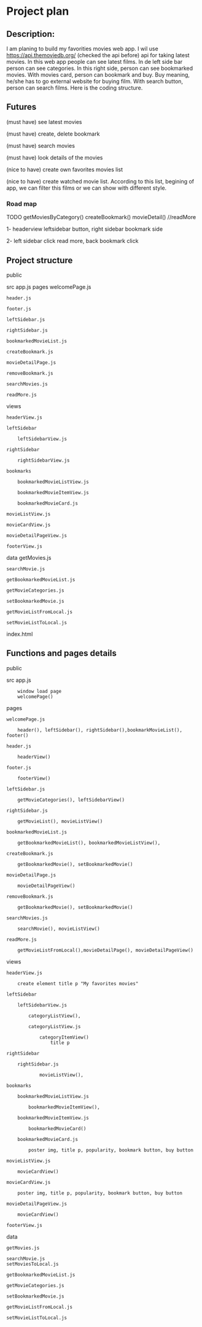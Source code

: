 # Project plan

## Description:

I am planing to build my favorities movies web app. 
I wil use https://api.themoviedb.org/ (checked the api before) api for taking latest movies. 
In this web app people can see latest films. In de left side bar person can see categories. In this right side, person can see bookmarked movies. 
With movies card, person can bookmark and buy. Buy meaning, he/she has to go external website for buying film. 
With search button, person can search films.
Here is the coding structure. 

## Futures

(must have) see latest movies

(must have) create, delete bookmark

(must have) search movies

(must have) look details of the movies

(nice to have) create own favorites movies list

(nice to have) create watched movie list.
 According to this list, begining of app, we can filter this films or we can show with different style. 
### Road map
TODO
getMoviesByCategory()
createBookmark()
movieDetail() //readMore

1-
headerview
leftsidebar
    button, 
right sidebar
bookmark side

2-
left sidebar click
read more, back
bookmark click


## Project structure

public

src
    app.js
pages
    welcomePage.js

    header.js

    footer.js

    leftSidebar.js

    rightSidebar.js

    bookmarkedMovieList.js

    createBookmark.js

    movieDetailPage.js

    removeBookmark.js

    searchMovies.js

    readMore.js

views

    headerView.js

    leftSidebar

        leftSidebarView.js

    rightSidebar

        rightSidebarView.js

    bookmarks

        bookmarkedMovieListView.js

        bookmarkedMovieItemView.js

        bookmarkedMovieCard.js

    movieListView.js

    movieCardView.js

    movieDetailPageView.js

    footerView.js

data
    getMovies.js

    searchMovie.js

    getBookmarkedMovieList.js

    getMovieCategories.js

    setBookmarkedMovie.js

    getMovieListFromLocal.js

    setMovieListToLocal.js

index.html

## Functions and pages details

public

src
    app.js

        window load page
        welcomePage()

pages

    welcomePage.js

        header(), leftSidebar(), rightSidebar(),bookmarkMovieList(), footer()
    
    header.js

        headerView()

    footer.js

        footerView()

    leftSidebar.js

        getMovieCategories(), leftSidebarView()

    rightSidebar.js

        getMovieList(), movieListView()

    bookmarkedMovieList.js

        getBookmarkedMovieList(), bookmarkedMovieListView(),

    createBookmark.js

        getBookmarkedMovie(), setBookmarkedMovie()

    movieDetailPage.js

        movieDetailPageView()

    removeBookmark.js

        getBookmarkedMovie(), setBookmarkedMovie()

    searchMovies.js

        searchMovie(), movieListView()

    readMore.js

        getMovieListFromLocal(),movieDetailPage(), movieDetailPageView()

views

    headerView.js

        create element title p "My favorites movies"

    leftSidebar

        leftSidebarView.js

            categoryListView(),

            categoryListView.js

                categoryItemView()
                    title p

    rightSidebar

        rightSidebar.js

                movieListView(),

    bookmarks

        bookmarkedMovieListView.js

            bookmarkedMovieItemView(),

        bookmarkedMovieItemView.js

            bookmarkedMovieCard()

        bookmarkedMovieCard.js

            poster img, title p, popularity, bookmark button, buy button

    movieListView.js

        movieCardView()

    movieCardView.js

        poster img, title p, popularity, bookmark button, buy button  

    movieDetailPageView.js

        movieCardView()

    footerView.js

data

    getMovies.js

    searchMovie.js
    setMoviesToLocal.js

    getBookmarkedMovieList.js

    getMovieCategories.js

    setBookmarkedMovie.js

    getMovieListFromLocal.js

    setMovieListToLocal.js
